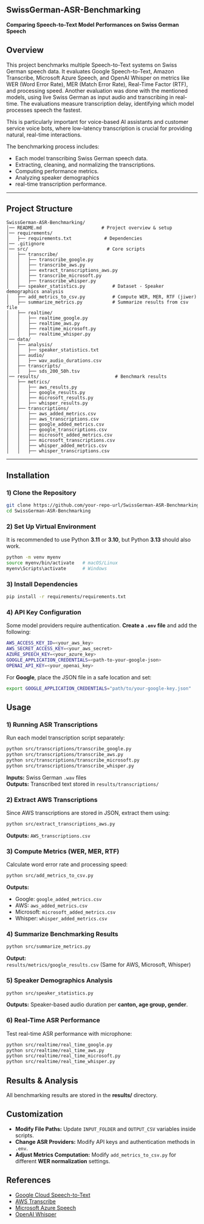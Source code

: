 ## **SwissGerman-ASR-Benchmarking**
**Comparing Speech-to-Text Model Performances on Swiss German Speech**


## Overview

This project benchmarks multiple Speech-to-Text systems on Swiss German speech data. It evaluates Google Speech-to-Text, Amazon Transcribe, Microsoft Azure Speech, and OpenAI Whisper on metrics like WER (Word Error Rate), MER (Match Error Rate), Real-Time Factor (RTF), and processing speed. Another evaluation was done with the mentioned models, using live Swiss German as input audio and transcribing in real-time. The evaluations measure transcription delay, identifying which model processes speech the fastest.

This is particularly important for voice-based AI assistants and customer service voice bots, where low-latency transcription is crucial for providing natural, real-time interactions.

The benchmarking process includes:
- Each model transcribing Swiss German speech data.
- Extracting, cleaning, and normalizing the transcriptions.
- Computing performance metrics.
- Analyzing speaker demographics 
- real-time transcription performance.

---

## Project Structure

```
SwissGerman-ASR-Benchmarking/
│── README.md                      # Project overview & setup
│── requirements/                   
│   ├── requirements.txt            # Dependencies
│── .gitignore                      
│── src/                             # Core scripts
│   ├── transcribe/   
│   │   ├── transcribe_google.py      
│   │   ├── transcribe_aws.py
│   │   ├── extract_transcriptions_aws.py             
│   │   ├── transcribe_microsoft.py      
│   │   ├── transcribe_whisper.py        
│   ├── speaker_statistics.py          # Dataset - Speaker demographics analysis
│   ├── add_metrics_to_csv.py          # Compute WER, MER, RTF (jiwer)
│   ├── summarize_metrics.py           # Summarize results from csv file
│   ├── realtime/   
│   │   ├── realtime_google.py         
│   │   ├── realtime_aws.py          
│   │   ├── realtime_microsoft.py      
│   │   ├── realtime_whisper.py        
│── data/                              
│   ├── analysis/                        
│   │   ├── speaker_statistics.txt 
│   ├── audio/     
│   │   ├── wav_audio_durations.csv     
│   ├── transcripts/                 
│   │   ├── sds_200_50h.tsv                      
│── results/                            # Benchmark results
│   ├── metrics/ 
│   │   ├── aws_results.py         
│   │   ├── google_results.py           
│   │   ├── microsoft_results.py       
│   │   ├── whisper_results.py     
│   ├── transcriptions/    
│   │   ├── aws_added_metrics.csv   
│   │   ├── aws_transcriptions.csv     
│   │   ├── google_added_metrics.csv   
│   │   ├── google_transcriptions.csv  
│   │   ├── microsoft_added_metrics.csv   
│   │   ├── microsoft_transcriptions.csv  
│   │   ├── whisper_added_metrics.csv   
│   │   ├── whisper_transcriptions.csv    
```

---

## Installation

### 1️) **Clone the Repository**
```bash
git clone https://github.com/your-repo-url/SwissGerman-ASR-Benchmarking.git
cd SwissGerman-ASR-Benchmarking
```

### 2️) **Set Up Virtual Environment**
It is recommended to use Python **3.11** or **3.10**, but Python **3.13** should also work.
```bash
python -m venv myenv
source myenv/bin/activate   # macOS/Linux
myenv\Scripts\activate      # Windows
```

### 3️) **Install Dependencies**
```bash
pip install -r requirements/requirements.txt
```

### 4️) **API Key Configuration**
Some model providers require authentication. **Create a `.env` file** and add the following:
```bash
AWS_ACCESS_KEY_ID=<your_aws_key>
AWS_SECRET_ACCESS_KEY=<your_aws_secret>
AZURE_SPEECH_KEY=<your_azure_key>
GOOGLE_APPLICATION_CREDENTIALS=<path-to-your-google-json>
OPENAI_API_KEY=<your_openai_key>
```
For **Google**, place the JSON file in a safe location and set:
```bash
export GOOGLE_APPLICATION_CREDENTIALS="path/to/your-google-key.json"
```



## Usage

### **1️) Running ASR Transcriptions**
Run each model transcription script separately:

```bash
python src/transcriptions/transcribe_google.py
python src/transcriptions/transcribe_aws.py
python src/transcriptions/transcribe_microsoft.py
python src/transcriptions/transcribe_whisper.py
```
**Inputs:** Swiss German `.wav` files  
**Outputs:** Transcribed text stored in `results/transcriptions/`



### **2️) Extract AWS Transcriptions**
Since AWS transcriptions are stored in JSON, extract them using:
```bash
python src/extract_transcriptions_aws.py
```
**Outputs:** `AWS_transcriptions.csv`




### **3) Compute Metrics (WER, MER, RTF)**
Calculate word error rate and processing speed:
```bash
python src/add_metrics_to_csv.py
```
**Outputs:**  
- Google: `google_added_metrics.csv`  
- AWS: `aws_added_metrics.csv`  
- Microsoft: `microsoft_added_metrics.csv`  
- Whisper: `whisper_added_metrics.csv`



### **4) Summarize Benchmarking Results**
```bash
python src/summarize_metrics.py
```
**Output:**  
`results/metrics/google_results.csv` (Same for AWS, Microsoft, Whisper)



### **5) Speaker Demographics Analysis**
```bash
python src/speaker_statistics.py
```
**Outputs:** Speaker-based audio duration per **canton, age group, gender**.



### **6) Real-Time ASR Performance**
Test real-time ASR performance with microphone:
```bash
python src/realtime/real_time_google.py
python src/realtime/real_time_aws.py
python src/realtime/real_time_microsoft.py
python src/realtime/real_time_whisper.py
```



## Results & Analysis

All benchmarking results are stored in the **results/** directory.



## Customization

- **Modify File Paths:** Update `INPUT_FOLDER` and `OUTPUT_CSV` variables inside scripts.
- **Change ASR Providers:** Modify API keys and authentication methods in `.env`.
- **Adjust Metrics Computation:** Modify `add_metrics_to_csv.py` for different **WER normalization** settings.


## References

- [Google Cloud Speech-to-Text](https://cloud.google.com/speech-to-text?hl=en#transcribe-audio)
- [AWS Transcribe](https://aws.amazon.com/transcribe/)
- [Microsoft Azure Speech](https://learn.microsoft.com/en-us/azure/ai-services/speech-service/speech-to-text)
- [OpenAI Whisper](https://openai.com/research/whisper)
